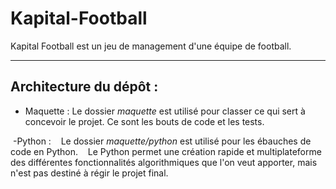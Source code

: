 # Kapital-Football

Kapital Football est un jeu de management d'une équipe de football.

----
## Architecture du dépôt :
- Maquette :
	Le dossier *maquette* est utilisé pour classer ce qui sert à concevoir le projet. Ce sont les bouts de code et les tests.
	
  -Python :
    Le dossier *maquette/python* est utilisé pour les ébauches de code en Python.
    Le Python permet une création rapide et multiplateforme des différentes fonctionnalités algorithmiques que l'on veut apporter, mais n'est pas destiné à régir le projet final.
